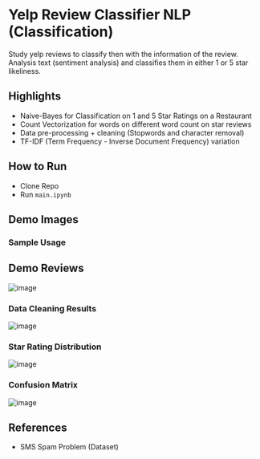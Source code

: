 # Yelp Review Classifier NLP (Classification)
Study yelp reviews to classify then with the information of the review. Analysis text (sentiment analysis) and classifies them in either 1 or 5 star likeliness.

## Highlights
- Naive-Bayes for Classification on 1 and 5 Star Ratings on a Restaurant
- Count Vectorization for words on different word count on star reviews
- Data pre-processing + cleaning (Stopwords and character removal)
- TF-IDF (Term Frequency - Inverse Document Frequency) variation

## How to Run
- Clone Repo
- Run `main.ipynb`

## Demo Images

### Sample Usage

## Demo Reviews
![image](https://user-images.githubusercontent.com/87340855/219746904-c8c3e70e-ce0d-46ec-8a88-e53184be8413.png)


### Data Cleaning Results
![image](https://user-images.githubusercontent.com/87340855/219746352-8f2e01f7-efa8-42ea-9f9b-b09374845b51.png)


### Star Rating Distribution
![image](https://user-images.githubusercontent.com/87340855/219745860-f098b3a0-f15d-4422-b29d-ca0bbed81cef.png)


### Confusion Matrix
![image](https://user-images.githubusercontent.com/87340855/219746733-2ab1a405-e1d4-4ae7-a246-b2c5218f8fec.png)



## References
- SMS Spam Problem (Dataset)
